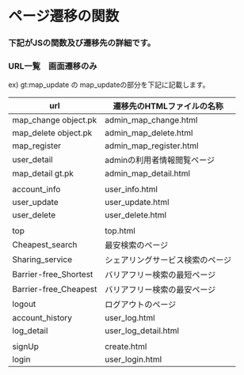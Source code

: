 # ページ遷移の関数

### 下記がJSの関数及び遷移先の詳細です。

### URL一覧　画面遷移のみ

ex) gt:map_update の map_updateの部分を下記に記載します。

| url                    | 遷移先のHTMLファイルの名称          |
| ---------------------- | ---------------------------------- |
| map_change  object.pk  | admin_map_change.html              |
| map_delete  object.pk  | admin_map_delete.html              |
| map_register           | admin_map_register.html            |
| user_detail            | adminの利用者情報閲覧ページ         |
| map_detail   gt.pk     | admin_map_detail.html              |
|                        |                                    |
| account_info           | user_info.html                     |
| user_update            | user_update.html                   |
| user_delete            | user_delete.html                   |
|                        |                                    |
| top                    | top.html                           |
| Cheapest_search        | 最安検索のページ                    |
| Sharing_service        | シェアリングサービス検索のページ     |
| Barrier-free_Shortest  | バリアフリー検索の最短ページ         |
| Barrier-free_Cheapest  | バリアフリー検索の最安ページ         |
| logout                 | ログアウトのページ                  |
| account_history        | user_log.html　                    |
| log_detail             | user_log_detail.html               |
|                        |                                    |
| signUp                 | create.html                        |
| login                  | user_login.html                    |
